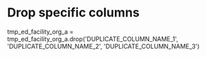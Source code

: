 # Drop specific columns
tmp_ed_facility_org_a = tmp_ed_facility_org_a.drop('DUPLICATE_COLUMN_NAME_1', 'DUPLICATE_COLUMN_NAME_2', 'DUPLICATE_COLUMN_NAME_3')
